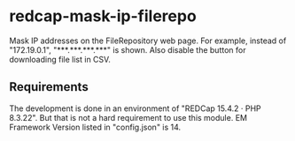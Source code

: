 # redcap-mask-ip-filerepo
Mask IP addresses on the FileRepository web page. For example, instead of "172.19.0.1", "\*\*\*.\*\*\*.\*\*\*.\*\*\*" is shown. Also disable the button for downloading file list in CSV.  

## Requirements
The development is done in an environment of "REDCap 15.4.2 · PHP 8.3.22". But that is not a hard requirement to use this module. EM Framework Version listed in "config.json" is 14.
